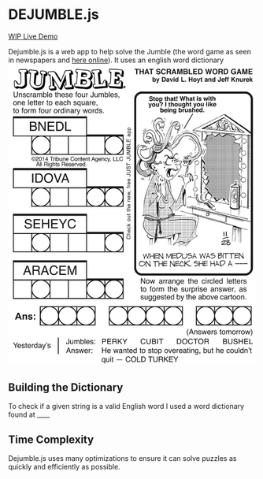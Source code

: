 # DEJUMBLE.js
[WIP Live Demo](https://natedonato.com/dejumble) 

  Dejumble.js is a web app to help solve the Jumble (the word game as seen in newspapers and [here online](https://www.jumble.com/)).  It uses an english word dictionary 
    <img src="https://raw.githubusercontent.com/natedonato/dejumble/master/jumbleimages/jumble2.jpg" > 

## Building the Dictionary
  To check if a given string is a valid English word I used a word dictionary found at ____

## Time Complexity
  Dejumble.js uses many optimizations to ensure it can solve puzzles as quickly and efficiently as possible.  
